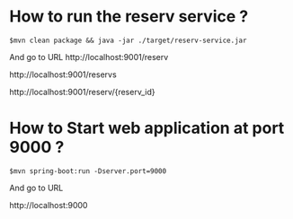 # How to run the reserv service ?

```
$mvn clean package && java -jar ./target/reserv-service.jar
```

And go to URL http://localhost:9001/reserv

http://localhost:9001/reservs

http://localhost:9001/reserv/{reserv_id}

# How to Start web application at port 9000 ?

```
$mvn spring-boot:run -Dserver.port=9000
```

And go to URL

http://localhost:9000